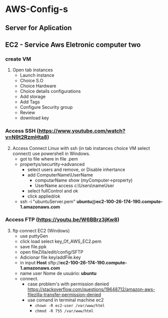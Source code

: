 # AWS-Config-s

## Server for Aplication

## EC2 - Service Aws Eletronic computer two
### create VM
1. Open tab instances
   * Launch instance
   * Choice S.O
   * Choice Hardware
   * Choice details configurations
   * Add storage
   * Add Tags
   * Configure Security group
   * Review
   * download key
### Access SSH (<https://www.youtube.com/watch?v=N9t2RzmHta8>)
2. Access Connect Linux with ssh (in tab instances choice VM select connect) use powershell in Windows.
   * got to file where in file .pem
   * propertys/securtity->advanced
     * select users and remove, or Disable inhertance
     * add ComputerName\\UserName
        * computarName show (myComputer->property)
        * UserName access c:\Users\nameUser
     * select fullControl and ok
     * click applied/ok
   * ssh -i "ubuntuServer.pem" **ubuntu**@**ec2-100-26-174-190.compute-1.amazonaws.com**
### Access FTP   (<https://youtu.be/W6BBrz3jKw8>)
3. ftp connect EC2 (Windows)
   * use puttyGen
   * click load select key_Of_AWS_EC2.pem
   * save file.ppk
   * open fileZilla/edit/config/SFTP
   * Adicionar file key/addFile.key
   * in input **Host** sftp://**ec2-100-26-174-190.compute-1.amazonaws.com**
   * name user Nome de usuário: **ubuntu**
   * connect.
     * case problem's with permission denied <https://stackoverflow.com/questions/19648712/amazon-aws-filezilla-transfer-permission-denied>
     * use comand in terminal machine ec2 
       - ```chown -R ec2-user /var/www/html```
       - ```chmod -R 755 /var/www/html```
  
  
  
  

